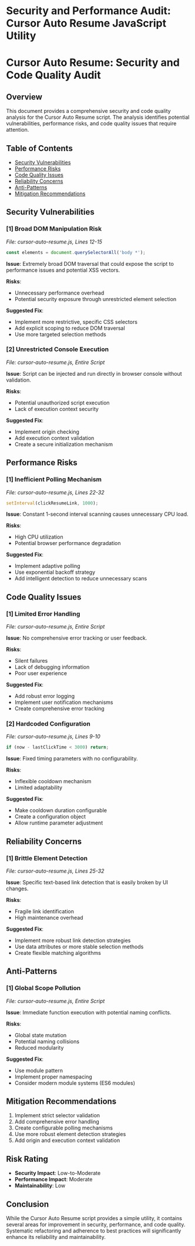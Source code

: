 # Security and Performance Audit: Cursor Auto Resume JavaScript Utility

# Cursor Auto Resume: Security and Code Quality Audit

## Overview

This document provides a comprehensive security and code quality analysis for the Cursor Auto Resume script. The analysis identifies potential vulnerabilities, performance risks, and code quality issues that require attention.

## Table of Contents
- [Security Vulnerabilities](#security-vulnerabilities)
- [Performance Risks](#performance-risks)
- [Code Quality Issues](#code-quality-issues)
- [Reliability Concerns](#reliability-concerns)
- [Anti-Patterns](#anti-patterns)
- [Mitigation Recommendations](#mitigation-recommendations)

## Security Vulnerabilities

### [1] Broad DOM Manipulation Risk

_File: cursor-auto-resume.js, Lines 12-15_

```javascript
const elements = document.querySelectorAll('body *');
```

**Issue**: Extremely broad DOM traversal that could expose the script to performance issues and potential XSS vectors.

**Risks**:
- Unnecessary performance overhead
- Potential security exposure through unrestricted element selection

**Suggested Fix**:
- Implement more restrictive, specific CSS selectors
- Add explicit scoping to reduce DOM traversal
- Use more targeted selection methods

### [2] Unrestricted Console Execution

_File: cursor-auto-resume.js, Entire Script_

**Issue**: Script can be injected and run directly in browser console without validation.

**Risks**:
- Potential unauthorized script execution
- Lack of execution context security

**Suggested Fix**:
- Implement origin checking
- Add execution context validation
- Create a secure initialization mechanism

## Performance Risks

### [1] Inefficient Polling Mechanism

_File: cursor-auto-resume.js, Lines 22-32_

```javascript
setInterval(clickResumeLink, 1000);
```

**Issue**: Constant 1-second interval scanning causes unnecessary CPU load.

**Risks**:
- High CPU utilization
- Potential browser performance degradation

**Suggested Fix**:
- Implement adaptive polling
- Use exponential backoff strategy
- Add intelligent detection to reduce unnecessary scans

## Code Quality Issues

### [1] Limited Error Handling

_File: cursor-auto-resume.js, Entire Script_

**Issue**: No comprehensive error tracking or user feedback.

**Risks**:
- Silent failures
- Lack of debugging information
- Poor user experience

**Suggested Fix**:
- Add robust error logging
- Implement user notification mechanisms
- Create comprehensive error tracking

### [2] Hardcoded Configuration

_File: cursor-auto-resume.js, Lines 9-10_

```javascript
if (now - lastClickTime < 3000) return;
```

**Issue**: Fixed timing parameters with no configurability.

**Risks**:
- Inflexible cooldown mechanism
- Limited adaptability

**Suggested Fix**:
- Make cooldown duration configurable
- Create a configuration object
- Allow runtime parameter adjustment

## Reliability Concerns

### [1] Brittle Element Detection

_File: cursor-auto-resume.js, Lines 25-32_

**Issue**: Specific text-based link detection that is easily broken by UI changes.

**Risks**:
- Fragile link identification
- High maintenance overhead

**Suggested Fix**:
- Implement more robust link detection strategies
- Use data attributes or more stable selection methods
- Create flexible matching algorithms

## Anti-Patterns

### [1] Global Scope Pollution

_File: cursor-auto-resume.js, Entire Script_

**Issue**: Immediate function execution with potential naming conflicts.

**Risks**:
- Global state mutation
- Potential naming collisions
- Reduced modularity

**Suggested Fix**:
- Use module pattern
- Implement proper namespacing
- Consider modern module systems (ES6 modules)

## Mitigation Recommendations

1. Implement strict selector validation
2. Add comprehensive error handling
3. Create configurable polling mechanisms
4. Use more robust element detection strategies
5. Add origin and execution context validation

## Risk Rating

- **Security Impact**: Low-to-Moderate
- **Performance Impact**: Moderate
- **Maintainability**: Low

## Conclusion

While the Cursor Auto Resume script provides a simple utility, it contains several areas for improvement in security, performance, and code quality. Systematic refactoring and adherence to best practices will significantly enhance its reliability and maintainability.